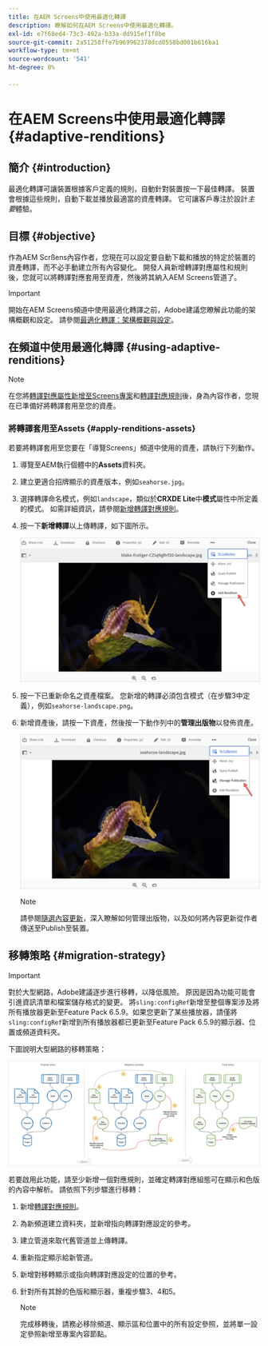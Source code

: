 ```yaml
---
title: 在AEM Screens中使用最適化轉譯
description: 瞭解如何在AEM Screens中使用最適化轉譯。
exl-id: e7f68ed4-73c3-492a-b33a-dd915ef1f8be
source-git-commit: 2a51258ffe7b969962378dcd0558bd001b616ba1
workflow-type: tm+mt
source-wordcount: '541'
ht-degree: 0%

---
```


# 在AEM Screens中使用最適化轉譯 {#adaptive-renditions}

## 簡介 {#introduction}

最適化轉譯可讓裝置根據客戶定義的規則，自動針對裝置按一下最佳轉譯。 裝置會根據這些規則，自動下載並播放最適當的資產轉譯。 它可讓客戶專注於設計&#x200B;*主要*&#x200B;體驗。

## 目標 {#objective}

作為AEM Scrßens內容作者，您現在可以設定要自動下載和播放的特定於裝置的資產轉譯，而不必手動建立所有內容變化。
開發人員新增轉譯對應屬性和規則後，您就可以將轉譯對應套用至資產，然後將其納入AEM Screens管道了。

>[!IMPORTANT]
>開始在AEM Screens頻道中使用最適化轉譯之前，Adobe建議您瞭解此功能的架構概觀和設定。 請參閱[最適化轉譯：架構概觀與設定](/help/user-guide/adaptive-renditions.md)。

## 在頻道中使用最適化轉譯 {#using-adaptive-renditions}

>[!NOTE]
>在您將[轉譯對應屬性新增至Screens專案](/help/user-guide/adaptive-renditions.md#rendition-mapping-new)和[轉譯對應規則](/help/user-guide/adaptive-renditions.md#add-rendition-mapping-rules)後，身為內容作者，您現在已準備好將轉譯套用至您的資產。

### 將轉譯套用至Assets {#apply-renditions-assets}

若要將轉譯套用至您要在「導覽Screens」頻道中使用的資產，請執行下列動作。

1. 導覽至AEM執行個體中的&#x200B;**Assets**&#x200B;資料夾。
1. 建立更適合招牌顯示的資產版本，例如`seahorse.jpg`。
1. 選擇轉譯命名模式，例如`landscape`，類似於&#x200B;**CRXDE Lite**&#x200B;中&#x200B;**模式**&#x200B;屬性中所定義的模式。 如需詳細資訊，請參閱[新增轉譯對應規則](/help/user-guide/adaptive-renditions.md#add-rendition-mapping-rules)。
1. 按一下&#x200B;**新增轉譯**&#x200B;以上傳轉譯，如下圖所示。

   ![影像](/help/user-guide/assets/adaptive-renditions/manage-pub-asset2.png)

1. 按一下已重新命名之資產檔案。 您新增的轉譯必須包含模式（在步驟3中定義），例如`seahorse-landscape.png`。
1. 新增資產後，請按一下資產，然後按一下動作列中的&#x200B;**管理出版物**&#x200B;以發佈資產。

   ![影像](/help/user-guide/assets/adaptive-renditions/manage-pub-asset1.png)

   >[!NOTE]
   >請參閱[隨選內容更新](https://experienceleague.adobe.com/en/docs/experience-manager-screens/user-guide/authoring/content-updates/on-demand-content)，深入瞭解如何管理出版物，以及如何將內容更新從作者傳送至Publish至裝置。

## 移轉策略 {#migration-strategy}

>[!IMPORTANT]
>對於大型網路，Adobe建議逐步進行移轉，以降低風險。 原因是因為功能可能會引進資訊清單和檔案儲存格式的變更。 將`sling:configRef`新增至整個專案涉及將所有播放器更新至Feature Pack 6.5.9。如果您更新了某些播放器，請僅將`sling:configRef`新增到所有播放器都已更新至Feature Pack 6.5.9的顯示器、位置或頻道資料夾。

下圖說明大型網路的移轉策略：

![影像](/help/user-guide/assets/adaptive-renditions/migration-strategy1.png)

若要啟用此功能，請至少新增一個對應規則，並確定轉譯對應組態可在顯示和色版的內容中解析。 請依照下列步驟進行移轉：

1. 新增[轉譯對應規則](/help/user-guide/adaptive-renditions.md)。
1. 為新頻道建立資料夾，並新增指向轉譯對應設定的參考。
1. 建立管道來取代舊管道並上傳轉譯。
1. 重新指定顯示給新管道。
1. 新增對移轉顯示或指向轉譯對應設定的位置的參考。
1. 針對所有其餘的色版和顯示器，重複步驟3、4和5。

   >[!NOTE]
   >完成移轉後，請務必移除頻道、顯示區和位置中的所有設定參照，並將單一設定參照新增至專案內容節點。
